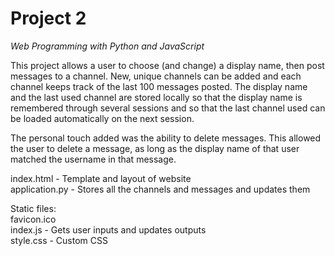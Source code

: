 # Project 2

*Web Programming with Python and JavaScript*

This project allows a user to choose (and change) a display name,
then post messages to a channel. New, unique channels can be added
and each channel keeps track of the last 100 messages posted.
The display name and the last used channel are stored locally so that
the display name is remembered through several sessions and so that the
last channel used can be loaded automatically on the next session.

The personal touch added was the ability to delete messages.
This allowed the user to delete a message, as long as the display name of
that user matched the username in that message.

index.html - Template and layout of website  
application.py - Stores all the channels and messages and updates them

Static files:  
favicon.ico  
index.js - Gets user inputs and updates outputs  
style.css - Custom CSS

